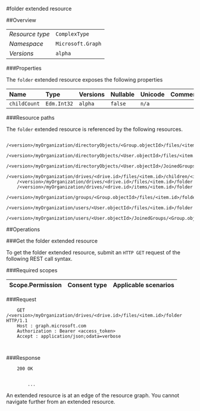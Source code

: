 #folder extended resource

 



##Overview

|  |  | 
| :-- | :-- | 
| _Resource type_ | `ComplexType` | 
| _Namespace_ | `Microsoft.Graph` | 
| _Versions_ | `alpha` | 


###Properties

The `folder` extended resource exposes the following properties 

| Name | Type | Versions | Nullable | Unicode | Comments | 
| :-- | :-- | :-- | :-- | :-- | :-- | 
| `childCount` | `Edm.Int32` | `alpha` | `false` | `n/a` |  | 


###Resource paths

The `folder` extended resource is referenced by the following resources. 

```
	/<version>/myOrganization/directoryObjects/<Group.objectId>/files/<item.id>/folder
	/<version>/myOrganization/directoryObjects/<User.objectId>/files/<item.id>/folder
	/<version>/myOrganization/directoryObjects/<User.objectId>/JoinedGroups/<Group.objectId>/files/<item.id>/folder
	/<version>/myOrganization/drives/<drive.id>/files/<item.id>/children/<item.id>/folder
	/<version>/myOrganization/drives/<drive.id>/files/<item.id>/folder
	/<version>/myOrganization/drives/<drive.id>/items/<item.id>/folder
	/<version>/myOrganization/groups/<Group.objectId>/files/<item.id>/folder
	/<version>/myOrganization/users/<User.objectId>/files/<item.id>/folder
	/<version>/myOrganization/users/<User.objectId>/JoinedGroups/<Group.objectId>/files/<item.id>/folder
```



##Operations

###Get the folder extended resource

To get the folder extended resource, submit an `HTTP GET` request of the following REST call syntax. 

###Required scopes

| Scope.Permission | Consent type | Applicable scenarios | 
| :-- | :-- | :-- | 
###Request

```
	GET /<version>/myOrganization/drives/<drive.id>/files/<item.id>/folder HTTP/1.1
	Host : graph.microsoft.com
	Authorization : Bearer <access_token>
	Accept : application/json;odata=verbose
	
	
```

###Response

```
	200 OK
	
	
		...
```

An extended resource is at an edge of the resource graph. You cannot navigate further from an extended resource. 



<!-- {
"type": "#page.annotation",
"tocPath": "ComplexType/folder",
"section": "documentation"
} -->